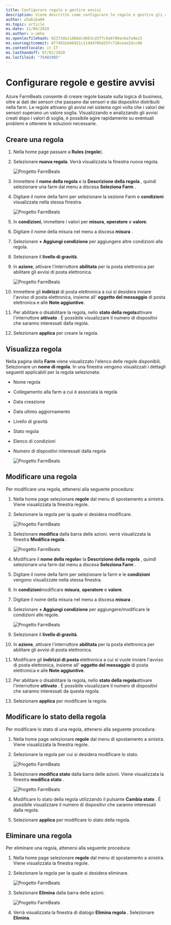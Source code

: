 ```yaml
---
title: Configurare regole e gestire avvisi
description: Viene descritto come configurare le regole e gestire gli avvisi in FarmBeats
author: uhabiba04
ms.topic: article
ms.date: 11/04/2019
ms.author: v-umha
ms.openlocfilehash: 02373da114b6dc4663cd3ffc9a0780ac6a7a9e23
ms.sourcegitcommit: 877491bd46921c11dd478bd25fc718ceee2dcc08
ms.contentlocale: it-IT
ms.lasthandoff: 07/02/2020
ms.locfileid: "75482985"
---
```

# <a name="configure-rules-and-manage-alerts"></a>Configurare regole e gestire avvisi

Azure FarmBeats consente di creare regole basate sulla logica di business, oltre ai dati dei sensori che passano dai sensori e dai dispositivi distribuiti nella farm. Le regole attivano gli avvisi nel sistema ogni volta che i valori dei sensori superano un valore soglia. Visualizzando e analizzando gli avvisi creati dopo i valori di soglia, è possibile agire rapidamente su eventuali problemi e ottenere le soluzioni necessarie.

## <a name="create-rule"></a>Creare una regola

1. Nella home page passare a **Rules (regole**).
2. Selezionare **nuova regola**. Verrà visualizzata la finestra nuova regola.

    ![Progetto FarmBeats](./media/configure-rules-and-alerts-in-azure-farmbeats/new-rule-1.png)

3. Immettere il **nome della regola** e la **Descrizione della regola** , quindi selezionare una farm dal menu a discesa **Seleziona Farm** .
4. Digitare il nome della farm per selezionare la sezione Farm e **condizioni** visualizzata nella stessa finestra.  

    ![Progetto FarmBeats](./media/configure-rules-and-alerts-in-azure-farmbeats/new-rule-condition-1.png)

5. In **condizioni**, immettere i valori per **misura**, **operatore** e **valore**.
6. Digitare il nome della misura nel menu a discesa **misura** .
7. Selezionare **+ Aggiungi condizione** per aggiungere altre condizioni alla regola.
8. Selezionare il **livello di gravità**.
9. In **azione**, attivare l'interruttore **abilitata** per la posta elettronica per abilitare gli avvisi di posta elettronica.

    ![Progetto FarmBeats](./media/configure-rules-and-alerts-in-azure-farmbeats/new-rule-email-1.png)

10. Immettere gli **indirizzi** di posta elettronica a cui si desidera inviare l'avviso di posta elettronica, insieme all' **oggetto del messaggio** di posta elettronica e alle **Note aggiuntive**.  
11. Per abilitare o disabilitare la regola, nello **stato della regola**attivare l'interruttore **attivato** .
    È possibile visualizzare il numero di dispositivi che saranno interessati dalla regola.
12. Selezionare **applica** per creare la regola.

## <a name="view-rule"></a>Visualizza regola

Nella pagina della **Farm** viene visualizzato l'elenco delle regole disponibili. Selezionare un **nome di regola**. In una finestra vengono visualizzati i dettagli seguenti applicabili per la regola selezionata:
 - Nome regola
 - Collegamento alla farm a cui è associata la regola
 - Data creazione
 - Data ultimo aggiornamento
 - Livello di gravità
 - Stato regola
 - Elenco di condizioni  
 - Numero di dispositivi interessati dalla regola

    ![Progetto FarmBeats](./media/configure-rules-and-alerts-in-azure-farmbeats/view-rule-1.png)

## <a name="edit-rule"></a>Modificare una regola

Per modificare una regola, attenersi alla seguente procedura:

1. Nella home page selezionare **regole** dal menu di spostamento a sinistra.
   Viene visualizzata la finestra regole.
2. Selezionare la regola per la quale si desidera modificare.

    ![Progetto FarmBeats](./media/configure-rules-and-alerts-in-azure-farmbeats/edit-rule-action-bar-1.png)

3. Selezionare **modifica** dalla barra delle azioni. verrà visualizzata la finestra **Modifica regola** .

    ![Progetto FarmBeats](./media/configure-rules-and-alerts-in-azure-farmbeats/edit-rule-one-1.png)

4. Modificare il **nome della regola**e la **Descrizione della regola** , quindi selezionare una farm dal menu a discesa **Seleziona Farm** .
5. Digitare il nome della farm per selezionare la farm e le **condizioni** vengono visualizzate nella stessa finestra.  
6. In **condizioni**modificare **misura**, **operatore** e **valore**.
7. Digitare il nome della misura nel menu a discesa **misura** .
8. Selezionare **+ Aggiungi condizione** per aggiungere/modificare le condizioni alle regole.

    ![Progetto FarmBeats](./media/configure-rules-and-alerts-in-azure-farmbeats/edit-rule-two-1.png)

9.  Selezionare il **livello di gravità**.  
10. In **azione**, attivare l'interruttore **abilitata** per la posta elettronica per abilitare gli avvisi di posta elettronica.
11. Modificare gli **indirizzi di posta** elettronica a cui si vuole inviare l'avviso di posta elettronica, insieme all' **oggetto del messaggio** di posta elettronica e alle **Note aggiuntive**.  
12. Per abilitare o disabilitare la regola, nello **stato della regola**attivare l'interruttore **attivato** .
È possibile visualizzare il numero di dispositivi che saranno interessati da questa regola.
13. Selezionare **applica** per modificare la regola.

## <a name="change-rule-status"></a>Modificare lo stato della regola

Per modificare lo stato di una regola, attenersi alla seguente procedura:

1. Nella home page selezionare **regole** dal menu di spostamento a sinistra. Viene visualizzata la finestra regole.
2. Selezionare la regola per cui si desidera modificare lo stato.

    ![Progetto FarmBeats](./media/configure-rules-and-alerts-in-azure-farmbeats/change-status-rule-action-bar-1.png)

3. Selezionare **modifica stato** dalla barra delle azioni. Viene visualizzata la finestra **modifica stato** .

    ![Progetto FarmBeats](./media/configure-rules-and-alerts-in-azure-farmbeats/rule-change-status-1.png)

3. Modificare lo stato della regola utilizzando il pulsante **Cambia stato** .
   È possibile visualizzare il numero di dispositivi che saranno interessati dalla regola.
4. Selezionare **applica** per modificare lo stato della regola.

## <a name="delete-rule"></a>Eliminare una regola

Per eliminare una regola, attenersi alla seguente procedura:

1. Nella home page selezionare **regole** dal menu di spostamento a sinistra. Viene visualizzata la finestra regole.
2. Selezionare la regola per la quale si desidera eliminare.

    ![Progetto FarmBeats](./media/configure-rules-and-alerts-in-azure-farmbeats/delete-rule-action-bar-1.png)

3. Selezionare **Elimina** dalla barra delle azioni.

    ![Progetto FarmBeats](./media/configure-rules-and-alerts-in-azure-farmbeats/delete-rule-1.png)

4. Verrà visualizzata la finestra di dialogo **Elimina regola** . Selezionare **Elimina**.
